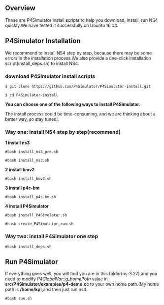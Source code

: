 
## Overview
These are P4Simulator install scripts to help you download, install, run NS4 quickly.We have tested it successfully on Ubuntu 16.04.

## P4Simulator Installation
We recommend to install NS4 step by step, because there may be some errors in the installation process.We also provide a one-click installation script(install_deps.sh) to install NS4. 

### download P4Simulator install scripts
   `$ git clone https://github.com/P4Simulator/P4Simulator-install.git`   

   `$ cd P4Simulator-install`

**You can choose one of the following ways to install P4Simulator.** 

The install process could be time-consuming, and we are thinking about a better way, so stay tuned!. 
### Way one: install NS4 step by step(recommend)
**1 install ns3**

`#bash install_ns3_pre.sh`

`#bash install_ns3.sh`

**2 install bmv2**

`#bash install_bmv2.sh`

**3 install p4c-bm**

`#bash install_p4c-bm.sh`

**4 install P4Simulator**

`#bash install_P4Simulator.sh`

`#bash create_P4Simulator_run.sh`

### Way two: install P4Simulator one step
`#bash install_deps.sh`

## Run P4Simulator
If everything goes well, you will find you are in this folder(ns-3.27),and you need to modify _P4GlobalVar::g_homePath_ value in **src/P4Simulator/examples/p4-demo.cc** to your own home path.(My home path is **/home/kp**),and then just run ns4.

`#bash run.sh`

